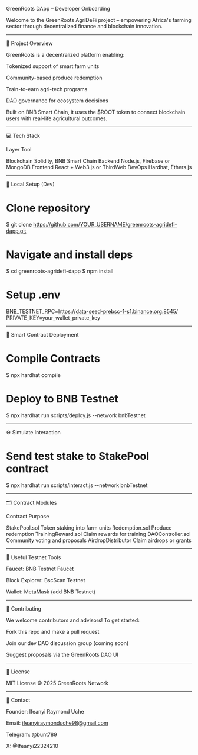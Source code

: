 GreenRoots DApp – Developer Onboarding

   

Welcome to the GreenRoots AgriDeFi project – empowering Africa's farming sector through decentralized finance and blockchain innovation.


---

🌱 Project Overview

GreenRoots is a decentralized platform enabling:

Tokenized support of smart farm units

Community-based produce redemption

Train-to-earn agri-tech programs

DAO governance for ecosystem decisions


Built on BNB Smart Chain, it uses the $ROOT token to connect blockchain users with real-life agricultural outcomes.


---

💻 Tech Stack

Layer	Tool

Blockchain	Solidity, BNB Smart Chain
Backend	Node.js, Firebase or MongoDB
Frontend	React + Web3.js or ThirdWeb
DevOps	Hardhat, Ethers.js



---

🔧 Local Setup (Dev)

# Clone repository
$ git clone https://github.com/YOUR_USERNAME/greenroots-agridefi-dapp.git

# Navigate and install deps
$ cd greenroots-agridefi-dapp
$ npm install

# Setup .env
BNB_TESTNET_RPC=https://data-seed-prebsc-1-s1.binance.org:8545/
PRIVATE_KEY=your_wallet_private_key


---

📜 Smart Contract Deployment

# Compile Contracts
$ npx hardhat compile

# Deploy to BNB Testnet
$ npx hardhat run scripts/deploy.js --network bnbTestnet


---

⚙️ Simulate Interaction

# Send test stake to StakePool contract
$ npx hardhat run scripts/interact.js --network bnbTestnet


---

🗂 Contract Modules

Contract	Purpose

StakePool.sol	Token staking into farm units
Redemption.sol	Produce redemption
TrainingReward.sol	Claim rewards for training
DAOController.sol	Community voting and proposals
AirdropDistributor	Claim airdrops or grants



---

📡 Useful Testnet Tools

Faucet: BNB Testnet Faucet

Block Explorer: BscScan Testnet

Wallet: MetaMask (add BNB Testnet)



---

🧠 Contributing

We welcome contributors and advisors! To get started:

Fork this repo and make a pull request

Join our dev DAO discussion group (coming soon)

Suggest proposals via the GreenRoots DAO UI



---

🤝 License

MIT License © 2025 GreenRoots Network


---

🔗 Contact

Founder: Ifeanyi Raymond Uche

Email: ifeanyiraymonduche98@gmail.com

Telegram: @bunt789

X: @Ifeanyi22324210


